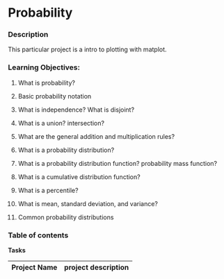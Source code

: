 # Probability

### **Description**
This particular project is a intro to plotting with matplot.

### **Learning Objectives:**
1. What is probability?  

2. Basic probability notation

3. What is independence? What is disjoint?

4. What is a union? intersection?

5. What are the general addition and multiplication rules?

6. What is a probability distribution?

7. What is a probability distribution function? probability mass function?

8. What is a cumulative distribution function?

9. What is a percentile?

10. What is mean, standard deviation, and variance?

11. Common probability distributions


### **Table of contents**
**Tasks**

Project Name | project description
------------ | -----------------------------------------------
